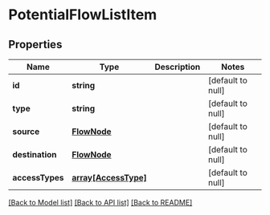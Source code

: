 # PotentialFlowListItem

## Properties
Name | Type | Description | Notes
------------ | ------------- | ------------- | -------------
**id** | **string** |  | [default to null]
**type** | **string** |  | [default to null]
**source** | [**FlowNode**](FlowNode.md) |  | [default to null]
**destination** | [**FlowNode**](FlowNode.md) |  | [default to null]
**accessTypes** | [**array[AccessType]**](AccessType.md) |  | [default to null]

[[Back to Model list]](../README.md#documentation-for-models) [[Back to API list]](../README.md#documentation-for-api-endpoints) [[Back to README]](../README.md)


